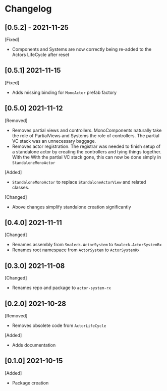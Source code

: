 # Changelog

## [0.5.2] - 2021-11-25
[Fixed]
- Components and Systems are now correctly being re-added to the Actors LifeCycle after reset

## [0.5.1] 2021-11-15
[Fixed]
- Adds missing binding for `MonoActor` prefab factory

## [0.5.0] 2021-11-12
[Removed]
- Removes partial views and controllers. MonoComponents naturally take the role of PartialViews and Systems the role of controllers. The partial VC stack was an unnecessary baggage.
- Removes actor registration. The registrar was needed to finish setup of a standalone actor by creating the controllers and tying things together. With the With the partial VC stack gone, this can now be done simply in `StandaloneMonoActor`

[Added]
- `StandaloneMonoActor` to replace `StandaloneActorView` and related classes.

[Changed]
- Above changes simplify standalone creation significantly

## [0.4.0] 2021-11-11
[Changed]
- Renames assembly from `Smaleck.ActorSystem` to `Smaleck.ActorSystemRx`
- Renames root namespace from `ActorSystem` to `ActorSystemRx`

## [0.3.0] 2021-11-08
[Changed]
- Renames repo and package to `actor-system-rx`

## [0.2.0] 2021-10-28
[Removed]
- Removes obsolete code from `ActorLifeCycle`

[Added]
- Adds documentation

## [0.1.0] 2021-10-15
[Added]
- Package creation
